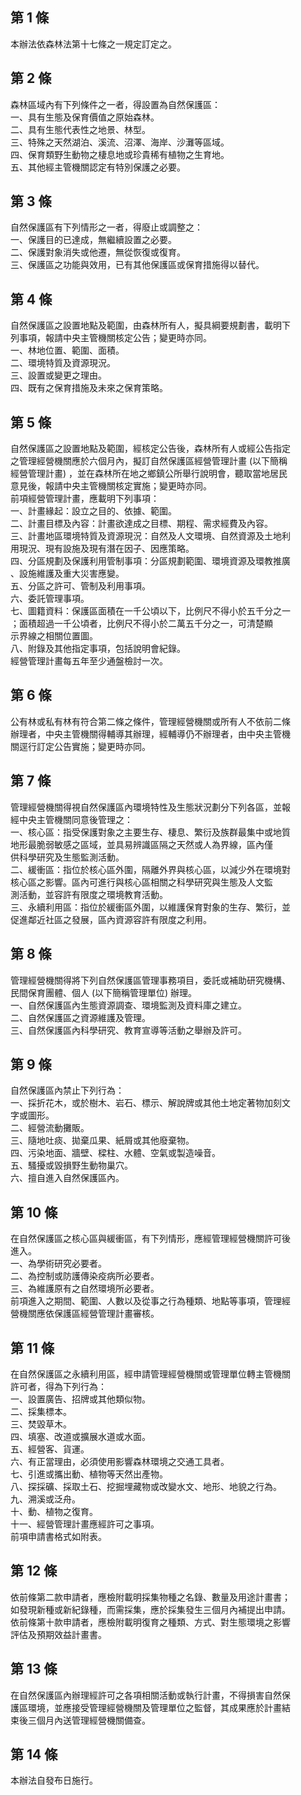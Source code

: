 第 1 條
-------
本辦法依森林法第十七條之一規定訂定之。

第 2 條
-------
森林區域內有下列條件之一者，得設置為自然保護區：  
一、具有生態及保育價值之原始森林。  
二、具有生態代表性之地景、林型。  
三、特殊之天然湖泊、溪流、沼澤、海岸、沙灘等區域。  
四、保育類野生動物之棲息地或珍貴稀有植物之生育地。  
五、其他經主管機關認定有特別保護之必要。

第 3 條
-------
自然保護區有下列情形之一者，得廢止或調整之：  
一、保護目的已達成，無繼續設置之必要。  
二、保護對象消失或他遷，無從恢復或復育。  
三、保護區之功能與效用，已有其他保護區或保育措施得以替代。

第 4 條
-------
自然保護區之設置地點及範圍，由森林所有人，擬具綱要規劃書，載明下  
列事項，報請中央主管機關核定公告；變更時亦同。  
一、林地位置、範圍、面積。  
二、環境特質及資源現況。  
三、設置或變更之理由。  
四、既有之保育措施及未來之保育策略。

第 5 條
-------
自然保護區之設置地點及範圍，經核定公告後，森林所有人或經公告指定  
之管理經營機關應於六個月內，擬訂自然保護區經營管理計畫 (以下簡稱  
經營管理計畫) ，並在森林所在地之鄉鎮公所舉行說明會，聽取當地居民  
意見後，報請中央主管機關核定實施；變更時亦同。  
前項經營管理計畫，應載明下列事項：  
一、計畫緣起：設立之目的、依據、範圍。  
二、計畫目標及內容：計畫欲達成之目標、期程、需求經費及內容。  
三、計畫地區環境特質及資源現況：自然及人文環境、自然資源及土地利  
    用現況、現有設施及現有潛在因子、因應策略。  
四、分區規劃及保護利用管制事項：分區規劃範圍、環境資源及環教推廣  
    、設施維護及重大災害應變。  
五、分區之許可、管制及利用事項。  
六、委託管理事項。  
七、圖籍資料：保護區面積在一千公頃以下，比例尺不得小於五千分之一  
    ；面積超過一千公頃者，比例尺不得小於二萬五千分之一，可清楚顯  
    示界線之相關位置圖。  
八、附錄及其他指定事項，包括說明會紀錄。  
經營管理計畫每五年至少通盤檢討一次。

第 6 條
-------
公有林或私有林有符合第二條之條件，管理經營機關或所有人不依前二條  
辦理者，中央主管機關得輔導其辦理，經輔導仍不辦理者，由中央主管機  
關逕行訂定公告實施；變更時亦同。

第 7 條
-------
管理經營機關得視自然保護區內環境特性及生態狀況劃分下列各區，並報  
經中央主管機關同意後管理之：  
一、核心區：指受保護對象之主要生存、棲息、繁衍及族群最集中或地質  
    地形最脆弱敏感之區域，並具易辨識區隔之天然或人為界線，區內僅  
    供科學研究及生態監測活動。  
二、緩衝區：指位於核心區外圍，隔離外界與核心區，以減少外在環境對  
    核心區之影響。區內可進行與核心區相關之科學研究與生態及人文監  
    測活動，並容許有限度之環境教育活動。  
三、永續利用區：指位於緩衝區外圍，以維護保育對象的生存、繁衍，並  
    促進鄰近社區之發展，區內資源容許有限度之利用。

第 8 條
-------
管理經營機關得將下列自然保護區管理事務項目，委託或補助研究機構、  
民間保育團體、個人 (以下簡稱管理單位) 辦理。  
一、自然保護區內生態資源調查、環境監測及資料庫之建立。  
二、自然保護區之資源維護及管理。  
三、自然保護區內科學研究、教育宣導等活動之舉辦及許可。

第 9 條
-------
自然保護區內禁止下列行為：  
一、採折花木，或於樹木、岩石、標示、解說牌或其他土地定著物加刻文  
    字或圖形。  
二、經營流動攤販。  
三、隨地吐痰、拋棄瓜果、紙屑或其他廢棄物。  
四、污染地面、牆壁、樑柱、水體、空氣或製造噪音。  
五、騷擾或毀損野生動物巢穴。  
六、擅自進入自然保護區內。

第 10 條
--------
在自然保護區之核心區與緩衝區，有下列情形，應經管理經營機關許可後  
進入。  
一、為學術研究必要者。  
二、為控制或防護傳染疫病所必要者。  
三、為維護原有之自然環境所必要者。  
前項進入之期間、範圍、人數以及從事之行為種類、地點等事項，管理經  
營機關應依保護區經營管理計畫審核。

第 11 條
--------
在自然保護區之永續利用區，經申請管理經營機關或管理單位轉主管機關  
許可者，得為下列行為：  
一、設置廣告、招牌或其他類似物。  
二、採集標本。  
三、焚毀草木。  
四、填塞、改道或擴展水道或水面。  
五、經營客、貨運。  
六、有正當理由，必須使用影響森林環境之交通工具者。  
七、引進或攜出動、植物等天然出產物。  
八、探採礦、採取土石、挖掘埋藏物或改變水文、地形、地貌之行為。  
九、溯溪或泛舟。  
十、動、植物之復育。  
十一、經營管理計畫應經許可之事項。  
前項申請書格式如附表。

第 12 條
--------
依前條第二款申請者，應檢附載明採集物種之名錄、數量及用途計畫書；  
如發現新種或新紀錄種，而需採集，應於採集發生三個月內補提出申請。  
依前條第十款申請者，應檢附載明復育之種類、方式、對生態環境之影響  
評估及預期效益計畫書。

第 13 條
--------
在自然保護區內辦理經許可之各項相關活動或執行計畫，不得損害自然保  
護區環境，並應接受管理經營機關及管理單位之監督，其成果應於計畫結  
束後三個月內送管理經營機關備查。

第 14 條
--------
本辦法自發布日施行。

